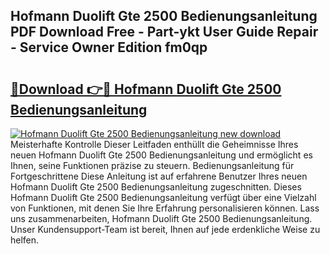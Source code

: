 ## Hofmann Duolift Gte 2500 Bedienungsanleitung PDF Download Free - Part-ykt User Guide Repair - Service Owner Edition fm0qp

# <h2><a href="http://df23k08.blite.top/?on=Hofmann+Duolift+Gte+2500+Bedienungsanleitung">🔗Download 👉🔴 Hofmann Duolift Gte 2500 Bedienungsanleitung</a></h2>

[![Hofmann Duolift Gte 2500 Bedienungsanleitung new download](https://i.imgur.com/lujVjoI.png)](http://df23k08.blite.top/?on=Hofmann+Duolift+Gte+2500+Bedienungsanleitung)
Meisterhafte Kontrolle Dieser Leitfaden enthüllt die Geheimnisse Ihres neuen Hofmann Duolift Gte 2500 Bedienungsanleitung und ermöglicht es Ihnen, seine Funktionen präzise zu steuern. Bedienungsanleitung für Fortgeschrittene Diese Anleitung ist auf erfahrene Benutzer Ihres neuen Hofmann Duolift Gte 2500 Bedienungsanleitung zugeschnitten. Dieses Hofmann Duolift Gte 2500 Bedienungsanleitung verfügt über eine Vielzahl von Funktionen, mit denen Sie Ihre Erfahrung personalisieren können. Lass uns zusammenarbeiten, Hofmann Duolift Gte 2500 Bedienungsanleitung. Unser Kundensupport-Team ist bereit, Ihnen auf jede erdenkliche Weise zu helfen.
